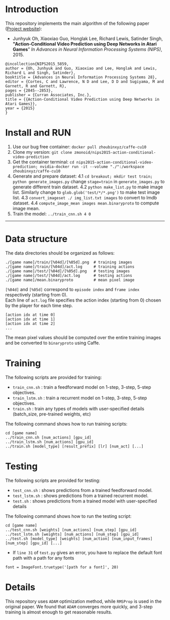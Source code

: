 # Introduction
This repository implements the main algorithm of the following paper ([Project website](https://sites.google.com/a/umich.edu/junhyuk-oh/action-conditional-video-prediction)):
  * Junhyuk Oh, Xiaoxiao Guo, Honglak Lee, Richard Lewis, Satinder Singh, **"Action-Conditional Video Prediction using Deep Networks in Atari Games**"
    _In Advances in Neural Information Processing Systems (NIPS)_, 2015.

```
@incollection{NIPS2015_5859,
author = {Oh, Junhyuk and Guo, Xiaoxiao and Lee, Honglak and Lewis, Richard L and Singh, Satinder},
booktitle = {Advances in Neural Information Processing Systems 28},
editor = {Cortes, C and Lawrence, N D and Lee, D D and Sugiyama, M and Garnett, R and Garnett, R},
pages = {2845--2853},
publisher = {Curran Associates, Inc.},
title = {{Action-Conditional Video Prediction using Deep Networks in Atari Games}},
year = {2015}
}
```

# Install and RUN
1. Use our bug free container: ```docker pull zhoubinxyz/caffe-cu10```
2. Clone my version: ```git clone zmonoid/nips2015-action-conditional-video-prediction```
3. Get the container terminal: ```cd nips2015-action-conditional-video-prediction; nvidia-docker run -it --volume "./":/workspace zhoubinxyz/caffe-cu10```
4. Generate and prepare dataset:
 4.1 ```cd breakout; mkdir test train; python generate_images.py``` change ```stage=train``` in ```generate_images.py``` to generate different train dataset.
 4.2 ```python make_list.py``` to make image list. Similarly change to ```glob.glob('test/*/*.png')``` to make test image list.
 4.3 ```convert_imageset ./ img_list.txt images``` to convert to lmdb dataset.
 4.4 ```compute_image_mean images mean.binaryproto``` to compute image mean.
5. Train the model: ```../train_cnn.sh 4 0```


---


# Data structure
The data directories should be organized as follows:
```
./[game name]/train/[%04d]/[%05d].png  # training images
./[game name]/train/[%04d]/act.log     # training actions
./[game name]/test/[%04d]/[%05d].png   # testing images
./[game name]/test/[%04d]/act.log      # testing actions
./[game name]/mean.binaryproto         # mean pixel image
```
`[%04d]` and `[%05d]` correspond to `episode index` and `frame index` respectively (starting from 0). <br />
Each line of `act.log` file specifies the action index (starting from 0) chosen by the player for each time step. <br />
```
[action idx at time 0]
[action idx at time 1]
[action idx at time 2]
...
```
The mean pixel values should be computed over the entire training images and be converted to `binaryproto` using Caffe. <br />

# Training
The following scripts are provided for training:
  * `train_cnn.sh` : train a feedforward model on 1-step, 3-step, 5-step objectives.
  * `train_lstm.sh` : train a recurrent model on 1-step, 3-step, 5-step objectives.
  * `train.sh` : train any types of models with user-specified details (batch_size, pre-trained weights, etc)

The following command shows how to run training scripts:
```
cd [game name]
../train_cnn.sh [num_actions] [gpu_id]
../train_lstm.sh [num_actions] [gpu_id]
../train.sh [model_type] [result_prefix] [lr] [num_act] [...]
```

# Testing
The following scripts are provided for testing:
  * `test_cnn.sh` : shows predictions from a trained feedforward model.
  * `test_lstm.sh` : shows predictions from a trained recurrent model.
  * `test.sh` : shows predictions from a trained model with user-specified details

The following command shows how to run the testing script:
```
cd [game name]
../test_cnn.sh [weights] [num_actions] [num_step] [gpu_id]
../test_lstm.sh [weights] [num_actions] [num_step] [gpu_id]
../test.sh [model_type] [weights] [num_action] [num_input_frames] [num_step] [gpu_id] [...]
```

  * If `line 31` of `test.py` gives an error, you have to replace the default font path with a path for any fonts
```
font = ImageFont.truetype('[path for a font]', 20)
```

# Details
This repository uses `ADAM` optimization method, while `RMSProp` is used in the original paper.
We found that `ADAM` converges more quickly, and 3-step training is almost enough to get reasonable results.
